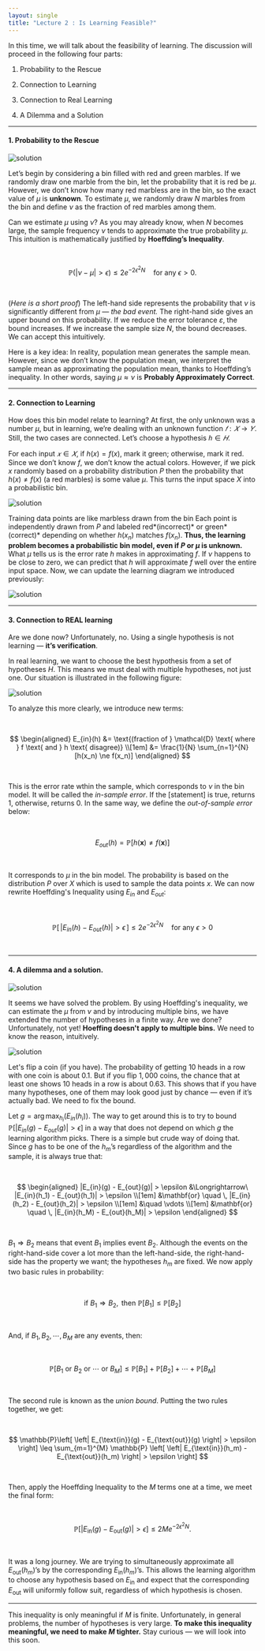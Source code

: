 ```yaml
---
layout: single
title: "Lecture 2 : Is Learning Feasible?"
---
```


In this time, we will talk about the feasibility of learning. The discussion will proceed in the following four parts: 

1. Probability to the Rescue

2. Connection to Learning

3. Connection to Real Learning

4. A Dilemma and a Solution

---

#### 1. Probability to the Rescue 

![solution](/assets/images/2_1.svg)

Let’s begin by considering a bin filled with red and green marbles. If we randomly draw one marble from the bin, let the probability that it is red be $μ$.
However, we don’t know how many red marbless are in the bin, so the exact value of $μ$ is **unknown**. To estimate $μ$, we randomly draw $N$ marbles from the bin and define $ν$ as the fraction of red marbles among them.


Can we estimate $μ$ using $ν$? As you may already know, when $N$ becomes large, the sample frequency $ν$ tends to approximate the true probability $μ$.
This intuition is mathematically justified by **Hoeffding’s Inequality**. 

<br>

$$
\mathbb{P}(|\nu - \mu| > \epsilon) \leq 2e^{-2\epsilon^2 N} \quad \text{for any } \epsilon > 0.
$$

<br>

(*Here is a short proof*) The left-hand side represents the probability that $ν$ is significantly different from $μ$ — *the bad event.* The right-hand side gives an upper bound on this probability. If we reduce the error tolerance $ε$, the bound increases. If we increase the sample size $N$, the bound decreases. We can accept this intuitively.


Here is a key idea: In reality, population mean generates the sample mean. However, since we don’t know the population mean, we interpret the sample mean as approximating the population mean, thanks to Hoeffding’s inequality. In other words, saying $μ ≈ ν$ is **Probably Approximately Correct**.


---

#### 2. Connection to Learning

How does this bin model relate to learning? At first, the only unknown was a number $μ$, but in learning, we’re dealing with an unknown function $𝑓 : 𝑋 → 𝑌$. Still, the two cases are connected. Let’s choose a hypothesis $ℎ ∈𝐻$. 

For each input $𝑥 ∈ 𝑋$, if $h(x)=f(x)$, mark it green; otherwise, mark it red. Since we don’t know $f$, we don’t know the actual colors. However, if we pick $x$ randomly based on a probability distribution $P$ then the probability that $h(x) \ne f(x)$ (a red marbles) is some value $μ$. This turns the input space $X$ into a probabilistic bin. 

![solution](/assets/images/2_2.svg)

Training data points are like marbless drawn from the bin
Each point is independently drawn from $P$ and labeled red*(incorrect)* or green*(correct)* depending on whether $h(x_n)$ matches $f(x_n)$. **Thus, the learning problem becomes a probabilistic bin model, even if $P$ or $μ$ is unknown.** What $\mu$ tells us is the error rate $h$ makes in approximating $f$. If $\nu$ happens to be close to zero, we can predict that $h$ will approximate $f$ well over the entire input space. Now, we can update the learning diagram we introduced previously:

![solution](/assets/images/2_3.svg) 

---

#### 3. Connection to REAL learning

Are we done now? Unfortunately, no. Using a single hypothesis is not learning — **it’s verification**.

In real learning, we want to choose the best hypothesis from a set of hypotheses $H$. This means we must deal with multiple hypotheses, not just one. Our situation is illustrated in the following figure: 

![solution](/assets/images/2_4.svg) 
  
To analyze this more clearly, we introduce new terms: 

<br>

$$
\begin{aligned}
E_{in}(h) 
&= \text{(fraction of } \mathcal{D} \text{ where } f \text{ and } h \text{ disagree)} \\[1em]
&= \frac{1}{N} \sum_{n=1}^{N} [h(x_n) \ne f(x_n)]
\end{aligned}
$$

<br>

This is the error rate wthin the sample, which corresponds to $ν$ in the bin model. It will be called the *in-sample error*. If the [statement] is true, returns $1$, otherwise, returns $0$. In the same way, we define the *out-of-sample error* below:

<br>

$$
E_{out}(h) = \mathbb{P}[h(\mathbf{x}) \ne f(\mathbf{x})]
$$

<br>

It corresponds to $μ$ in the bin model. The probability is based on the distribution *P* over *X* which is used to sample the data points *x*. We can now rewrite Hoeffding's Inequality using $E_{in}$ and $E_{out}$: 

<br>

$$
\mathbb{P}\left[\,|E_{in}(h) - E_{out}(h)| > \epsilon\,\right] \leq 2e^{-2\epsilon^2 N} \quad \text{for any } \epsilon > 0
$$

<br>

---

#### 4. A dilemma and a solution. 

![solution](/assets/images/2_5.svg) 

It seems we have solved the problem. By using Hoeffding's inequality, we can estimate the $μ$ from $ν$ and by introducing multiple bins, we have extended the number of hypotheses in a finite way. Are we done? Unfortunately, not yet! **Hoeffing doesn't apply to multiple bins.** We need to know the reason, intuitively. 

![solution](/assets/images/2_6.svg) 

Let's flip a coin (if you have). The probability of getting $10$ heads in a row with one coin is about $0.1%$. But if you flip $1,000$ coins, the chance that at least one shows $10$ heads in a row is about $0.63$. This shows that if you have many hypotheses, one of them may look good just by chance — even if it’s actually bad. We need to fix the bound. 

Let $g = \operatorname*{arg\,max}_{h_i} \left( E_{in}(h_i) \right)$. The way to get around this is to try to bound 
$\mathbb{P}\left[ |E_{in}(g) - E_{out}(g)| > \epsilon \right]$ in a way that does not depend on which $g$ the learning algorithm picks. There is a simple but crude way of doing that. Since $g$ has to be one of the $h_m$’s regardless of the algorithm and the sample, it is always true that:

<br>

$$
\begin{aligned}
|E_{in}(g) - E_{out}(g)| > \epsilon &\Longrightarrow\ |E_{in}(h_1) - E_{out}(h_1)| > \epsilon \\[1em]
&\mathbf{or} \quad \, |E_{in}(h_2) - E_{out}(h_2)| > \epsilon \\[1em]
&\quad \vdots \\[1em]
&\mathbf{or} \quad \, |E_{in}(h_M) - E_{out}(h_M)| > \epsilon
\end{aligned}
$$

<br>

$B_1 \Rightarrow B_2$ means that event $B_1$ implies event $B_2$. Although the events on the right-hand-side cover a lot more than the left-hand-side, the right-hand-side has the property we want; the hypotheses $h_m$ are fixed. We now apply two basic rules in probability: 

<br>

$$
\text{if } B_1 \Rightarrow B_2, \text{ then } \mathbb{P}[B_1] \leq \mathbb{P}[B_2]
$$

<br>

And, if $B_1, B_2, \cdots, B_M$ are any events, then:

<br>

$$
\mathbb{P}[B_1 \text{ or } B_2 \text{ or } \cdots \text{ or } B_M] \leq \mathbb{P}[B_1] + \mathbb{P}[B_2] + \cdots + \mathbb{P}[B_M]
$$

<br>

The second rule is known as the *union bound*. Putting the two rules together, we get: 

<br>

$$
\mathbb{P}\left[ \left| E_{\text{in}}(g) - E_{\text{out}}(g) \right| > \epsilon \right]
\leq
\sum_{m=1}^{M} \mathbb{P} \left[ \left| E_{\text{in}}(h_m) - E_{\text{out}}(h_m) \right| > \epsilon \right]
$$

<br>

Then, apply the Hoeffding Inequality to the *M* terms one at a time, we meet the final form: 

<br>

$$
\mathbb{P}\left[ \left| E_{\text{in}}(g) - E_{\text{out}}(g) \right| > \epsilon \right] \leq 2M e^{-2\epsilon^2 N}.
$$

<br>

It was a long journey. We are trying to simultaneously approximate all $E_{\text{out}}(h_m)$’s by the corresponding $E_{\text{in}}(h_m)$’s. This allows the learning algorithm to choose any hypothesis based on $E_{\text{in}}$ and expect that the corresponding $E_{\text{out}}$ will uniformly follow suit, regardless of which hypothesis is chosen.  

---

This inequality is only meaningful if $M$ is finite. Unfortunately, in general problems, the number of hypotheses is very large. **To make this inequality meaningful, we need to make $M$ tighter.** Stay curious — we will look into this soon.


